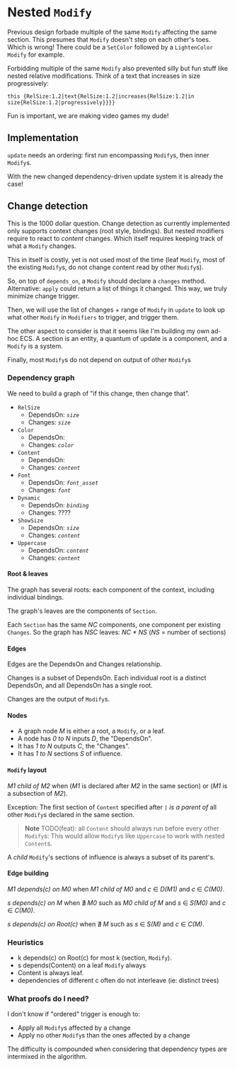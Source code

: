 # Nested `Modify`

Previous design forbade multiple of the same `Modify` affecting the same section.
This presumes that `Modify` doesn't step on each other's toes. Which is wrong!
There could be a `SetColor` followed by a `LightenColor` `Modify` for example.

Forbidding multiple of the same `Modify` also prevented silly but fun stuff like
nested relative modifications. Think of a text that increases in size progressively:

```
this {RelSize:1.2|text{RelSize:1.2|increases{RelSize:1.2|in size{RelSize:1.2|progressively}}}}
```

Fun is important, we are making video games my dude!


## Implementation

`update` needs an ordering: first run encompassing `Modify`s, then inner `Modify`s.

With the new changed dependency-driven update system it is already the case!


## Change detection

This is the 1000 dollar question.
Change detection as currently implemented only supports context changes (root style, bindings).
But nested modifiers require to react to _content_ changes.
Which itself requires keeping track of what a `Modify` changes.

This in itself is costly, yet is not used most of the time
(leaf `Modify`, most of the existing `Modify`s, do not change content read by other `Modify`s).

So, on top of `depends_on`, a `Modify` should declare a `changes` method.
Alternative: `apply` could return a list of things it changed.
This way, we truly minimize change trigger.

Then, we will use the list of changes + range of `Modify` in `update` to look up
what other `Modify` in `Modifiers` to trigger, and trigger them.

The other aspect to consider is that it seems like I'm building my own ad-hoc ECS.
A section is an entity, a quantum of update is a component, and a `Modify` is a system.

Finally, most `Modify`s do not depend on output of other `Modify`s

### Dependency graph

We need to build a graph of "if this change, then change that".

- `RelSize`
  - DependsOn: _`size`_
  - Changes: _`size`_
- `Color`
  - DependsOn: 
  - Changes: _`color`_
- `Content`
  - DependsOn: 
  - Changes: _`content`_
- `Font`
  - DependsOn: _`font_asset`_
  - Changes: _`font`_
- `Dynamic`
  - DependsOn: _`binding`_
  - Changes: ????
- `ShowSize`
  - DependsOn: _`size`_
  - Changes: _`content`_
- `Uppercase`
  - DependsOn: _`content`_
  - Changes: _`content`_
  
#### Root & leaves

The graph has several roots: each component of the context, including individual
bindings.

The graph's leaves are the components of `Section`.

Each `Section` has the same _NC_ components, one component per existing `Changes`.
So the graph has _NSC_ leaves: _NC * NS_ (_NS_ = number of sections)

#### Edges

Edges are the DependsOn and Changes relationship. 

Changes is a subset of DependsOn. Each individual root is a distinct DependsOn,
and all DependsOn has a single root.

Changes are the output of `Modify`s.

#### Nodes

- A graph node _M_ is either a root, a `Modify`, or a leaf.
- A node has _0 to N_ inputs _D_, the "DependsOn".
- It has _1 to N_ outputs _C_, the "Changes".
- It has _1 to N_ sections _S_ of influence.

#### `Modify` layout

_M1 child of M2_
when (_M1_ is declared after _M2_ in the same section)
or (_M1_ is a subsection of _M2_).

Exception: The first section of `Content` specified after `|`
_is a parent of_ all other `Modify`s declared in the same section.

> **Note**
> TODO(feat): all `Content` should always run before every other `Modify`s:
> This would allow `Modify`s like `Uppercase` to work with nested `Content`s.

A _child_ `Modify`'s sections of influence is always a subset of its parent's.

#### Edge building

_M1 depends(c) on M0_ 
when _M1 child of M0_ and _c_ ∈ _D(M1)_ and _c_ ∈ _C(M0)_.

_s depends(c) on M_
when ∄ _M0_ such as _M0 child of M_ and _s_ ∈ _S(M0)_ and _c_ ∈ _C(M0)_.

_s depends(c) on Root(c)_
when ∄ _M_ such as _s_ ∈ _S(M)_ and _c_ ∈ _C(M)_.

### Heuristics

- k depends(c) on Root(c) for most k (section, `Modify`).
- s depends(Content) on a leaf `Modify` always
- Content is always leaf.
- dependencies of different c often do not interleave (ie: distinct trees)

### What proofs do I need?

I don't know if "ordered" trigger is enough to:

- Apply all `Modify`s affected by a change
- Apply no other `Modify`s than the ones affected by a change

The difficulty is compounded when considering that dependency types are
intermixed in the algorithm.

